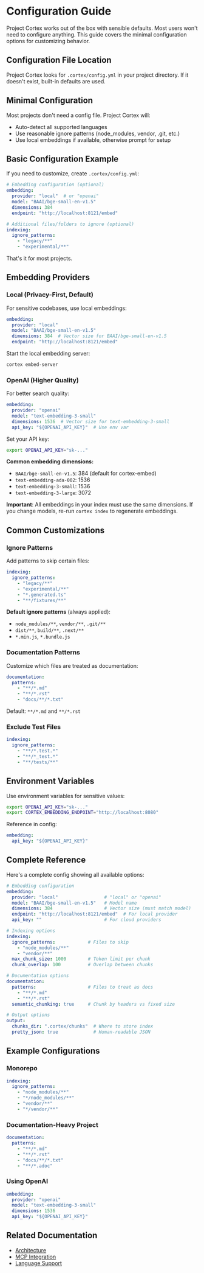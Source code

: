 # Configuration Guide

Project Cortex works out of the box with sensible defaults. Most users won't need to configure anything. This guide covers the minimal configuration options for customizing behavior.

## Configuration File Location

Project Cortex looks for `.cortex/config.yml` in your project directory. If it doesn't exist, built-in defaults are used.

## Minimal Configuration

Most projects don't need a config file. Project Cortex will:
- Auto-detect all supported languages
- Use reasonable ignore patterns (node_modules, vendor, .git, etc.)
- Use local embeddings if available, otherwise prompt for setup

## Basic Configuration Example

If you need to customize, create `.cortex/config.yml`:

```yaml
# Embedding configuration (optional)
embedding:
  provider: "local"  # or "openai"
  model: "BAAI/bge-small-en-v1.5"
  dimensions: 384
  endpoint: "http://localhost:8121/embed"

# Additional files/folders to ignore (optional)
indexing:
  ignore_patterns:
    - "legacy/**"
    - "experimental/**"
```

That's it for most projects.

## Embedding Providers

### Local (Privacy-First, Default)

For sensitive codebases, use local embeddings:

```yaml
embedding:
  provider: "local"
  model: "BAAI/bge-small-en-v1.5"
  dimensions: 384  # Vector size for BAAI/bge-small-en-v1.5
  endpoint: "http://localhost:8121/embed"
```

Start the local embedding server:
```bash
cortex embed-server
```

### OpenAI (Higher Quality)

For better search quality:

```yaml
embedding:
  provider: "openai"
  model: "text-embedding-3-small"
  dimensions: 1536  # Vector size for text-embedding-3-small
  api_key: "${OPENAI_API_KEY}"  # Use env var
```

Set your API key:
```bash
export OPENAI_API_KEY="sk-..."
```

**Common embedding dimensions:**
- `BAAI/bge-small-en-v1.5`: 384 (default for cortex-embed)
- `text-embedding-ada-002`: 1536
- `text-embedding-3-small`: 1536
- `text-embedding-3-large`: 3072

**Important**: All embeddings in your index must use the same dimensions. If you change models, re-run `cortex index` to regenerate embeddings.

## Common Customizations

### Ignore Patterns

Add patterns to skip certain files:

```yaml
indexing:
  ignore_patterns:
    - "legacy/**"
    - "experimental/**"
    - "*.generated.ts"
    - "**/fixtures/**"
```

**Default ignore patterns** (always applied):
- `node_modules/**`, `vendor/**`, `.git/**`
- `dist/**`, `build/**`, `.next/**`
- `*.min.js`, `*.bundle.js`

### Documentation Patterns

Customize which files are treated as documentation:

```yaml
documentation:
  patterns:
    - "**/*.md"
    - "**/*.rst"
    - "docs/**/*.txt"
```

Default: `**/*.md` and `**/*.rst`

### Exclude Test Files

```yaml
indexing:
  ignore_patterns:
    - "**/*.test.*"
    - "**/*_test.*"
    - "**/tests/**"
```

## Environment Variables

Use environment variables for sensitive values:

```bash
export OPENAI_API_KEY="sk-..."
export CORTEX_EMBEDDING_ENDPOINT="http://localhost:8080"
```

Reference in config:
```yaml
embedding:
  api_key: "${OPENAI_API_KEY}"
```

## Complete Reference

Here's a complete config showing all available options:

```yaml
# Embedding configuration
embedding:
  provider: "local"                 # "local" or "openai"
  model: "BAAI/bge-small-en-v1.5"   # Model name
  dimensions: 384                   # Vector size (must match model)
  endpoint: "http://localhost:8121/embed"  # For local provider
  api_key: ""                       # For cloud providers

# Indexing options
indexing:
  ignore_patterns:            # Files to skip
    - "node_modules/**"
    - "vendor/**"
  max_chunk_size: 1000        # Token limit per chunk
  chunk_overlap: 100          # Overlap between chunks

# Documentation options
documentation:
  patterns:                   # Files to treat as docs
    - "**/*.md"
    - "**/*.rst"
  semantic_chunking: true     # Chunk by headers vs fixed size

# Output options
output:
  chunks_dir: ".cortex/chunks"  # Where to store index
  pretty_json: true             # Human-readable JSON
```

## Example Configurations

### Monorepo

```yaml
indexing:
  ignore_patterns:
    - "node_modules/**"
    - "*/node_modules/**"
    - "vendor/**"
    - "*/vendor/**"
```

### Documentation-Heavy Project

```yaml
documentation:
  patterns:
    - "**/*.md"
    - "**/*.rst"
    - "docs/**/*.txt"
    - "**/*.adoc"
```

### Using OpenAI

```yaml
embedding:
  provider: "openai"
  model: "text-embedding-3-small"
  dimensions: 1536
  api_key: "${OPENAI_API_KEY}"
```

## Related Documentation

- [Architecture](architecture.md)
- [MCP Integration](mcp-integration.md)
- [Language Support](languages.md)
